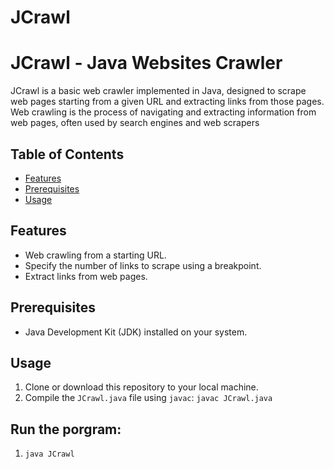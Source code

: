 # JCrawl
# JCrawl - Java Websites Crawler

JCrawl is a basic web crawler implemented in Java, designed to scrape web pages starting from a given URL and extracting links from those pages. Web crawling is the process of navigating and extracting information from web pages, often used by search engines and web scrapers

## Table of Contents
- [Features](#features)
- [Prerequisites](#prerequisites)
- [Usage](#usage)

## Features
- Web crawling from a starting URL.
- Specify the number of links to scrape using a breakpoint.
- Extract links from web pages.

## Prerequisites
- Java Development Kit (JDK) installed on your system.

## Usage
1. Clone or download this repository to your local machine.
2. Compile the `JCrawl.java` file using `javac`: 
   `javac JCrawl.java`

## Run the porgram:
1. `java JCrawl`


